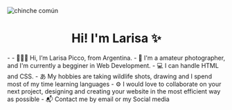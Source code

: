 ![chinche común](https://user-images.githubusercontent.com/120819110/208540476-f739361d-658d-439d-9b6e-4c7d65d4bcd0.jpg)



<h1 align="center"> Hi! I'm Larisa ✨ </h1>
-  
-  🙋🏻‍♀️ Hi, I’m Larisa Picco, from Argentina.
-  📸 I'm a amateur photographer, and I'm currently a begginer in Web Development. 
-  💻 I can handle HTML and CSS.
-  あ My hobbies are taking wildlife shots, drawing and I spend most of my time learning languages
-  ⚙️ I would love to collaborate on your next project, designing and creating your website in the most efficient way as possible
-  📬 Contact me by email or my Social media

<!---
LarisaPicco/LarisaPicco is a ✨ special ✨ repository because its `README.md` (this file) appears on your GitHub profile.
You can click the Preview link to take a look at your changes.
--->
